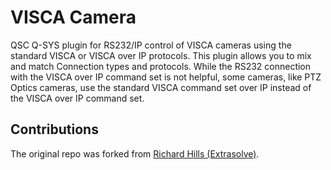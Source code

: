# VISCA Camera
QSC Q-SYS plugin for RS232/IP control of VISCA cameras using the standard VISCA or VISCA over IP protocols. This plugin allows you to mix and match Connection types and protocols. While the RS232 connection with the VISCA over IP command set is not helpful, some cameras, like PTZ Optics cameras, use the standard VISCA command set over IP instead of the VISCA over IP command set. 

## Contributions
The original repo was forked from [Richard Hills (Extrasolve)](https://bitbucket.org/Extrasolve/visca_ip).
